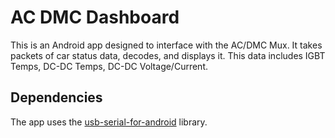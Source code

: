 # AC DMC Dashboard

This is an Android app designed to interface with the AC/DMC Mux. It takes packets of car status data, decodes, and displays it. This data includes IGBT Temps, DC-DC Temps, DC-DC Voltage/Current.

## Dependencies

The app uses the [usb-serial-for-android](https://github.com/kai-morich/usb-serial-for-android) library.
